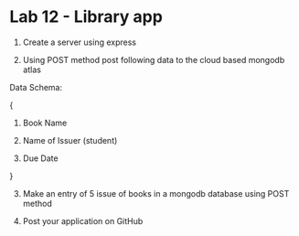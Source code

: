# Lab 12 - Library app

1. Create a server using express

2. Using POST method post following data to the cloud based mongodb atlas

Data Schema:

{

1. Book Name

2. Name of Issuer (student)

3. Due Date

}

3. Make an entry of 5 issue of books in a mongodb database using POST method

4. Post your application on GitHub